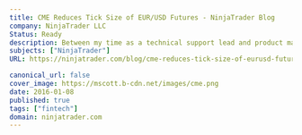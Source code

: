 ```yaml
---
title: CME Reduces Tick Size of EUR/USD Futures - NinjaTrader Blog
company: NinjaTrader LLC
Status: Ready
description: Between my time as a technical support lead and product manager, it was often my job to help catch wide-spread issues before they caused issues for the ecosystem of users. We often authored In Product Advisories that were also re-hosted on the NinjaTrader blog to assist in these scenarios. This is one example of the many advisories that I helped write and edit.
subjects: ["NinjaTrader"]
URL: https://ninjatrader.com/blog/cme-reduces-tick-size-of-eurusd-futures-2/

canonical_url: false
cover_image: https://mscott.b-cdn.net/images/cme.png
date: 2016-01-08
published: true
tags: ["fintech"]
domain: ninjatrader.com
---
```

